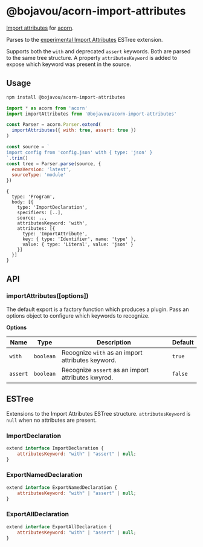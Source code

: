 # @bojavou/acorn-import-attributes

[Import attributes](https://github.com/tc39/proposal-import-attributes) for [acorn](https://github.com/acornjs/acorn).

Parses to the [experimental Import Attributes](https://github.com/estree/estree/blob/master/experimental/import-attributes.md) ESTree extension.

Supports both the `with` and deprecated `assert` keywords. Both are parsed to the same tree structure. A property `attributesKeyword` is added to expose which keyword was present in the source.

## Usage

```sh
npm install @bojavou/acorn-import-attributes
```

```js
import * as acorn from 'acorn'
import importAttributes from '@bojavou/acorn-import-attributes'

const Parser = acorn.Parser.extend(
  importAttributes({ with: true, assert: true })
)

const source = `
import config from 'config.json' with { type: 'json' }
`.trim()
const tree = Parser.parse(source, {
  ecmaVersion: 'latest',
  sourceType: 'module'
})
```

```
{
  type: 'Program',
  body: [{
    type: 'ImportDeclaration',
    specifiers: [..],
    source: ..,
    attributesKeyword: 'with',
    attributes: [{
      type: 'ImportAttribute',
      key: { type: 'Identifier', name: 'type' },
      value: { type: 'Literal', value: 'json' }
    }]
  }]
}
```

## API

### importAttributes([options])

The default export is a factory function which produces a plugin. Pass an options object to configure which keywords to recognize.

**Options**

| Name | Type | Description | Default |
| ---- | ---- | ----------- | ------- |
| `with` | `boolean` | Recognize `with` as an import attributes keyword. | `true` |
| `assert` | `boolean` | Recognize `assert` as an import attributes kwyrod. | `false` |


## ESTree

Extensions to the Import Attributes ESTree structure. `attributesKeyword` is `null` when no attributes are present.

### ImportDeclaration

```js
extend interface ImportDeclaration {
    attributesKeyword: "with" | "assert" | null;
}
```

### ExportNamedDeclaration

```js
extend interface ExportNamedDeclaration {
    attributesKeyword: "with" | "assert" | null;
}
```

### ExportAllDeclaration

```js
extend interface ExportAllDeclaration {
    attributesKeyword: "with" | "assert" | null;
}
```
